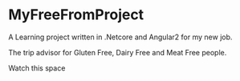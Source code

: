 # MyFreeFromProject

A Learning project written in .Netcore and Angular2 for my new job. 

The trip advisor for Gluten Free, Dairy Free and Meat Free people.

Watch this space
